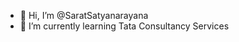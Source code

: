- 👋 Hi, I’m @SaratSatyanarayana
- 🌱 I’m currently learning Tata Consultancy Services


<!---
SaratSatyanarayana/SaratSatyanarayana is a ✨ special ✨ repository because its `README.md` (this file) appears on your GitHub profile.
You can click the Preview link to take a look at your changes.
--->
